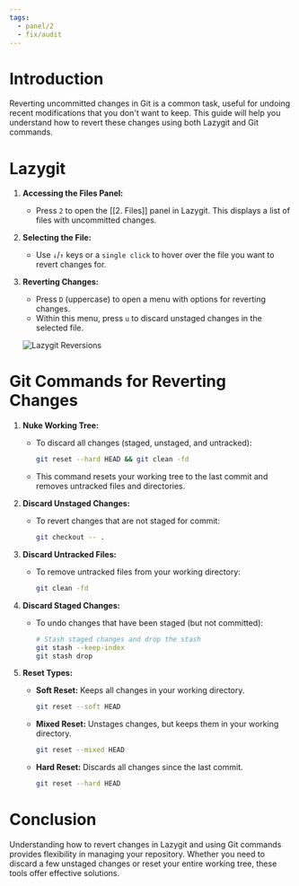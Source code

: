 ```yaml
---
tags:
  - panel/2
  - fix/audit
---
```

# Introduction
Reverting uncommitted changes in Git is a common task, useful for undoing recent modifications that you don't want to keep. This guide will help you understand how to revert these changes using both Lazygit and Git commands.

# Lazygit
1. **Accessing the Files Panel:**
   - Press `2` to open the [[2. Files]] panel in Lazygit. This displays a list of files with uncommitted changes.

2. **Selecting the File:**
   - Use `↓`/`↑` keys or a `single click` to hover over the file you want to revert changes for.

3. **Reverting Changes:**
   - Press `D` (uppercase) to open a menu with options for reverting changes.
   - Within this menu, press `u` to discard unstaged changes in the selected file.

   ![Lazygit Reversions](lazygit_reversions.webp)

# Git Commands for Reverting Changes
1. **Nuke Working Tree:**
   - To discard all changes (staged, unstaged, and untracked):
     ```bash
     git reset --hard HEAD && git clean -fd
     ```
   - This command resets your working tree to the last commit and removes untracked files and directories.

2. **Discard Unstaged Changes:**
   - To revert changes that are not staged for commit:
     ```bash
     git checkout -- .
     ```

3. **Discard Untracked Files:**
   - To remove untracked files from your working directory:
     ```bash
     git clean -fd
     ```

4. **Discard Staged Changes:**
   - To undo changes that have been staged (but not committed):
     ```bash
     # Stash staged changes and drop the stash
     git stash --keep-index
     git stash drop
     ```

5. **Reset Types:**
   - **Soft Reset:** Keeps all changes in your working directory.
     ```bash
     git reset --soft HEAD
     ```
   - **Mixed Reset:** Unstages changes, but keeps them in your working directory.
     ```bash
     git reset --mixed HEAD
     ```
   - **Hard Reset:** Discards all changes since the last commit.
     ```bash
     git reset --hard HEAD
     ```

# Conclusion
Understanding how to revert changes in Lazygit and using Git commands provides flexibility in managing your repository. Whether you need to discard a few unstaged changes or reset your entire working tree, these tools offer effective solutions.
